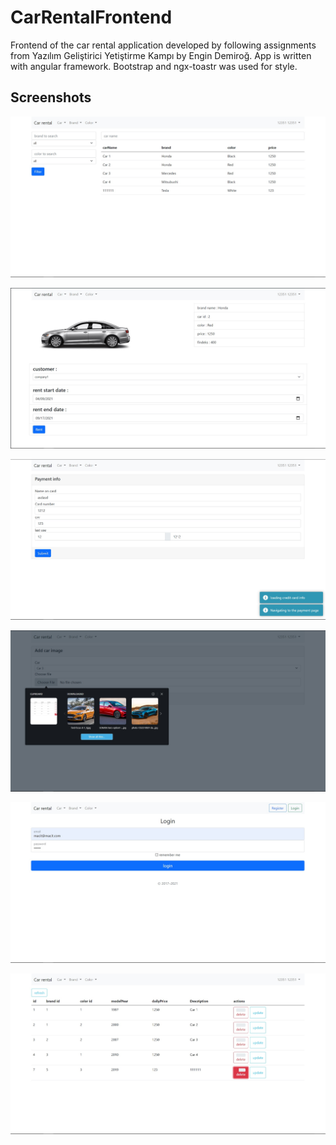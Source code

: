 # CarRentalFrontend

Frontend of the car rental application developed by following assignments from Yazılım Geliştirici Yetiştirme Kampı by Engin Demiroğ. App is written with angular framework.
Bootstrap and ngx-toastr was used for style.


## Screenshots

![cars](/screenshots/cars.jpg)

![carDetail](/screenshots/carDetail.jpg)

![rentalPayment](/screenshots/rentalPayment.jpg)

![addCarImage](/screenshots/addCarImage.jpg)

![loginScreen](/screenshots/loginScreen.jpg)

![carListHoldToDelete](/screenshots/carListHoldToDelete.jpg)




